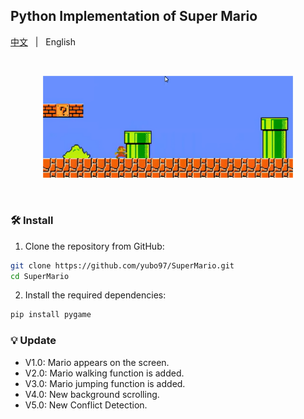 ## Python Implementation of Super Mario
<p align="left">
    <a href="README_CN.md">中文</a> &nbsp | &nbsp English
</p>
<br>
<p align="center">
    <img src="./.asset/top_logo.png" width="400"/>
<p>
<br>


### :hammer_and_wrench: Install 

1. Clone the repository from GitHub:

```bash
git clone https://github.com/yubo97/SuperMario.git
cd SuperMario
```

2. Install the required dependencies:

```bash
pip install pygame
```

### :bulb:  Update
 - V1.0: Mario appears on the screen.<br>
 - V2.0: Mario walking function is added.<br>
 - V3.0: Mario jumping function is added.<br>
 - V4.0: New background scrolling.<br>
 - V5.0: New Conflict Detection.<br>
